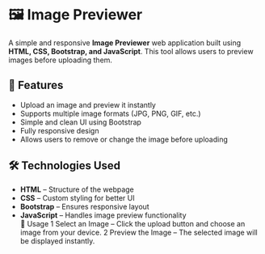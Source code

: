 # 🖼️ Image Previewer

A simple and responsive **Image Previewer** web application built using **HTML, CSS, Bootstrap, and JavaScript**. This tool allows users to preview images before uploading them.

## 🚀 Features

- Upload an image and preview it instantly  
- Supports multiple image formats (JPG, PNG, GIF, etc.)  
- Simple and clean UI using Bootstrap  
- Fully responsive design  
- Allows users to remove or change the image before uploading  

## 🛠️ Technologies Used

- **HTML** – Structure of the webpage  
- **CSS** – Custom styling for better UI  
- **Bootstrap** – Ensures responsive layout  
- **JavaScript** – Handles image preview functionality  
🎯 Usage
  1 Select an Image – Click the upload button and choose an image from your device.
  2 Preview the Image – The selected image will be displayed instantly.
